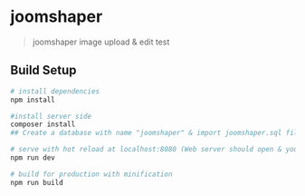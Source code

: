 # joomshaper

> joomshaper image upload & edit test

## Build Setup

``` bash
# install dependencies
npm install

#install server side
composer install
## Create a database with name "joomshaper" & import joomshaper.sql file from "DB" directory 

# serve with hot reload at localhost:8080 (Web server should open & your project should be there. Now test)
npm run dev

# build for production with minification
npm run build

